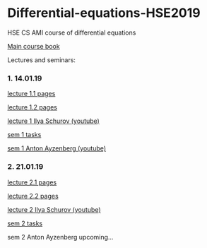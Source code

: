 # Differential-equations-HSE2019
HSE CS AMI course of differential equations

[Main course book](http://math-info.hse.ru/odebook/#top)

Lectures and seminars:

### 1. 14.01.19
[lecture 1.1 pages](http://math-info.hse.ru/odebook/) 

[lecture 1.2 pages](http://math-info.hse.ru/odebook/chapter/label/chap:2:auto/) 

[lecture 1 Ilya Schurov (youtube)](https://youtu.be/j4HehpY3Eng)

[sem 1 tasks](http://math-info.hse.ru/a/2018-19/cs-ode/seminar01.pdf)

[sem 1 Anton Ayzenberg (youtube)](https://youtu.be/VzVUW-K78pY)

### 2. 21.01.19
[lecture 2.1 pages](http://math-info.hse.ru/odebook/chapter/label/chap:2:auto/#label_h2_number_2_2) 

[lecture 2.2 pages](http://math-info.hse.ru/odebook/chapter/label/chap:3:eu/#label_sec_3_sep-var) 

[lecture 2 Ilya Schurov (youtube)](https://youtu.be/V2nJRKmJXYA)

[sem 2 tasks](http://math-info.hse.ru/a/2018-19/cs-ode/seminar02.pdf)

sem 2 Anton Ayzenberg upcoming...
